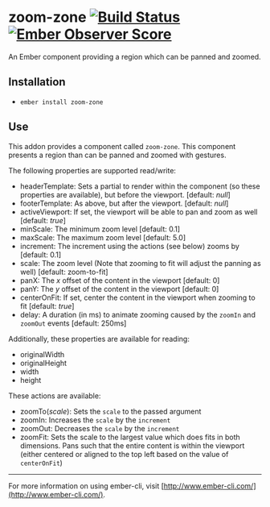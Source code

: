 # zoom-zone [![Build Status](https://travis-ci.org/crazymykl/zoom-zone.svg)](https://travis-ci.org/crazymykl/zoom-zone) [![Ember Observer Score](http://emberobserver.com/badges/zoom-zone.svg)](http://emberobserver.com/addons/zoom-zone)

An Ember component providing a region which can be panned and zoomed.

## Installation

* `ember install zoom-zone`

## Use

This addon provides a component called `zoom-zone`. This component presents a region than can be panned and zoomed with gestures.

The following properties are supported read/write:

* headerTemplate: Sets a partial to render within the component (so these properties are available), but before the viewport. [default: _null_]
* footerTemplate: As above, but after the viewport. [default: _null_]
* activeViewport: If set, the viewport will be able to pan and zoom as well [default: _true_]
* minScale: The minimum zoom level [default: 0.1]
* maxScale: The maximum zoom level [default: 5.0]
* increment: The increment using the actions (see below) zooms by [default: 0.1]
* scale: The zoom level (Note that zooming to fit will adjust the panning as well) [default: zoom-to-fit]
* panX: The _x_ offset of the content in the viewport [default: 0]
* panY: The _y_ offset of the content in the viewport [default: 0]
* centerOnFit: If set, center the content in the viewport when zooming to fit [default: _true_]
* delay: A duration (in ms) to animate zooming caused by the `zoomIn` and `zoomOut` events [default: 250ms]

Additionally, these properties are available for reading:

* originalWidth
* originalHeight
* width
* height

These actions are available:

* zoomTo(_scale_): Sets the `scale` to the passed argument
* zoomIn: Increases the `scale` by the `increment`
* zoomOut: Decreases the `scale` by the `increment`
* zoomFit: Sets the scale to the largest value which does fits in both dimensions. Pans such that the entire content is within the viewport (either centered or aligned to the top left based on the value of `centerOnFit`)

---

For more information on using ember-cli, visit [http://www.ember-cli.com/](http://www.ember-cli.com/).
